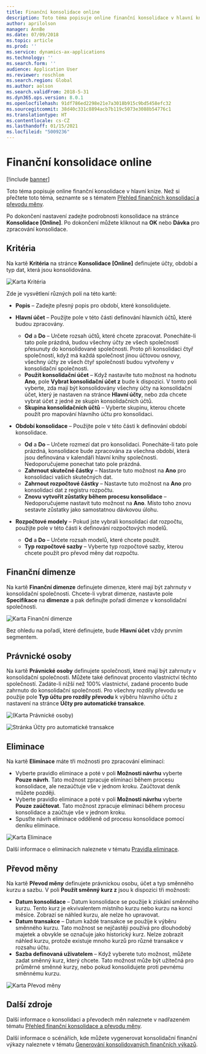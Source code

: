 ```yaml
---
title: Finanční konsolidace online
description: Toto téma popisuje online finanční konsolidace v hlavní knize.
author: aprilolson
manager: AnnBe
ms.date: 07/09/2018
ms.topic: article
ms.prod: ''
ms.service: dynamics-ax-applications
ms.technology: ''
ms.search.form: ''
audience: Application User
ms.reviewer: roschlom
ms.search.region: Global
ms.author: aolson
ms.search.validFrom: 2018-5-31
ms.dyn365.ops.version: 8.0.1
ms.openlocfilehash: 91df786ed2298e21e7a3018b915c9bd5458efc32
ms.sourcegitcommit: 38d40c331c8894acb7b119c5073e3088b54776c1
ms.translationtype: HT
ms.contentlocale: cs-CZ
ms.lasthandoff: 01/15/2021
ms.locfileid: "5009236"
---
```

# <a name="online-financial-consolidations"></a>Finanční konsolidace online

[!include [banner](../includes/banner.md)]

Toto téma popisuje online finanční konsolidace v hlavní knize. Než si přečtete toto téma, seznamte se s tématem [Přehled finančních konsolidací a převodu měny](financial-consolidations-currency-translation.md).

Po dokončení nastavení zadejte podrobnosti konsolidace na stránce **Konsolidace [Online]**. Po dokončení můžete kliknout na **OK** nebo **Dávka** pro zpracování konsolidace.

## <a name="criteria"></a>Kritéria
Na kartě **Kritéria** na stránce **Konsolidace [Online]** definujete účty, období a typ dat, která jsou konsolidována.

![Karta Kritéria](./media/criteria-consolidate-online.png "Karta Kritéria")

Zde je vysvětlení různých polí na této kartě:

- **Popis** – Zadejte přesný popis pro období, které konsolidujete.
- **Hlavní účet** – Použijte pole v této části definování hlavních účtů, které budou zpracovány.

    - **Od** a **Do** – Určete rozsah účtů, které chcete zpracovat. Ponecháte-li tato pole prázdná, budou všechny účty ze všech společností přesunuty do konsolidované společnosti. Proto při konsolidaci čtyř společností, když má každá společnost jinou účtovou osnovy, všechny účty ze všech čtyř společností budou vytvořeny v konsolidační společnosti.
    - **Použít konsolidační účet** – Když nastavíte tuto možnost na hodnotu **Ano**, pole **Vybrat konsolidační účet z** bude k dispozici. V tomto poli vyberte, zda mají být konsolidovány všechny účty na konsolidační účet, který je nastaven na stránce **Hlavní účty**, nebo zda chcete vybrat účet z jedné ze skupin konsolidačních účtů.
    - **Skupina konsolidačních účtů** – Vyberte skupinu, kterou chcete použít pro mapování hlavního účtu pro konsolidaci.

- **Období konsolidace** – Použijte pole v této části k definování období konsolidace.

    - **Od** a **Do** – Určete rozmezí dat pro konsolidaci. Ponecháte-li tato pole prázdná, konsolidace bude zpracována za všechna období, která jsou definována v kalendáři hlavní knihy společnosti. Nedoporučujeme ponechat tato pole prázdná.
    - **Zahrnout skutečné částky** – Nastavte tuto možnost na **Ano** pro konsolidaci vašich skutečných dat.
    - **Zahrnout rozpočtové částky** – Nastavte tuto možnost na **Ano** pro konsolidaci dat z registru rozpočtu.
    - **Znovu vytvořit zůstatky během procesu konsolidace** – Nedoporučujeme nastavit tuto možnost na **Ano**. Místo toho znovu sestavte zůstatky jako samostatnou dávkovou úlohu.

- **Rozpočtové modely** – Pokud jste vybrali konsolidaci dat rozpočtu, použijte pole v této části k definování rozpočtových modelů.

    - **Od** a **Do** – Určete rozsah modelů, které chcete použít.
    - **Typ rozpočtové sazby** – Vyberte typ rozpočtové sazby, kterou chcete použít pro převod měny dat rozpočtu.

## <a name="financial-dimensions"></a>Finanční dimenze
Na kartě **Finanční dimenze** definujete dimenze, které mají být zahrnuty v konsolidační společnosti. Chcete-li vybrat dimenze, nastavte pole **Specifikace** na **dimenze** a pak definujte pořadí dimenze v konsolidační společnosti.

![Karta Finanční dimenze](./media/financial-dimensions-cons.png "Karta Finanční dimenze")

Bez ohledu na pořadí, které definujete, bude **Hlavní účet** vždy prvním segmentem.

## <a name="legal-entities"></a>Právnické osoby
Na kartě **Právnické osoby** definujete společnosti, které mají být zahrnuty v konsolidační společnosti. Můžete také definovat procento vlastnictví těchto společností. Zadáte-li nižší než 100% vlastnictví, zadané procento bude zahrnuto do konsolidační společnosti. Pro všechny rozdíly převodu se použije pole **Typ účtu pro rozdíly převodu** k výběru hlavního účtu z nastavení na stránce **Účty pro automatické transakce**.

![(Karta Právnické osoby)](./media/legal-entities-cons.png "Karta Právnické osoby")

![Stránka Účty pro automatické transakce](./media/accounts-for-automatic-cons.png "Stránka Účty pro automatické transakce")

## <a name="elimination"></a>Eliminace
Na kartě **Eliminace** máte tři možnosti pro zpracování eliminací:

- Vyberte pravidlo eliminace a poté v poli **Možnosti návrhu** vyberte **Pouze návrh**. Tato možnost zpracuje eliminaci během procesu konsolidace, ale nezaúčtuje vše v jednom kroku. Zaúčtovat deník můžete později.
- Vyberte pravidlo eliminace a poté v poli **Možnosti návrhu** vyberte **Pouze zaúčtovat**. Tato možnost zpracuje eliminaci během procesu konsolidace a zaúčtuje vše v jednom kroku.
- Spusťte návrh eliminace odděleně od procesu konsolidace pomocí deníku eliminace.

![Karta Eliminace](./media/elimination-cons-onl.png "Karta Eliminace")

Další informace o eliminacích naleznete v tématu [Pravidla eliminace](./elimination-rules.md).

## <a name="currency-translation"></a>Převod měny
Na kartě **Převod měny** definujete právnickou osobu, účet a typ směnného kurzu a sazbu. V poli **Použít směnný kurz z** jsou k dispozici tři možnosti:

- **Datum konsolidace** – Datum konsolidace se použije k získání směnného kurzu. Tento kurz je ekvivalentem místního kurzu nebo kurzu na konci měsíce. Zobrazí se náhled kurzu, ale nelze ho upravovat.
- **Datum transakce** – Datum každé transakce se použije k výběru směnného kurzu. Tato možnost se nejčastěji používá pro dlouhodobý majetek a obvykle se označuje jako historický kurz. Nelze zobrazit náhled kurzu, protože existuje mnoho kurzů pro různé transakce v rozsahu účtu.
- **Sazba definovaná uživatelem** – Když vyberete tuto možnost, můžete zadat směnný kurz, který chcete. Tato možnost může být užitečná pro průměrné směnné kurzy, nebo pokud konsolidujete proti pevnému směnnému kurzu.

![Karta Převod měny](./media/currency-translation-cons-online.png "Karta Převod měny")

## <a name="additional-resources"></a>Další zdroje

Další informace o konsolidaci a převodech měn naleznete v nadřazeném tématu [Přehled finanční konsolidace a převodu měny](./financial-consolidations-currency-translation.md).

Další informace o scénářích, kde můžete vygenerovat konsolidační finanční výkazy naleznete v tématu [Generování konsolidovaných finančních výkazů](./generating-consolidated-financial-statements.md).

